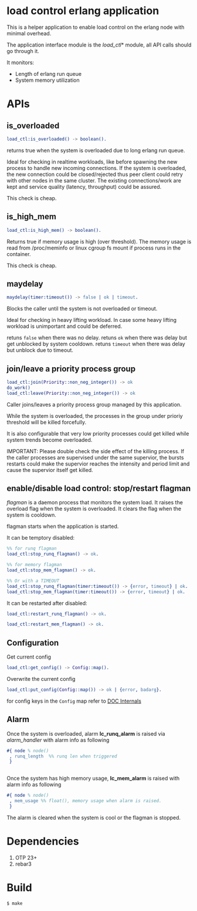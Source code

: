 # load control erlang application

This is a helper application to enable load control on the erlang node with minimal overhead.

The application interface module is the *load_ctl** module, all API calls should go through it.

It monitors:
- Length of erlang run queue
- System memory utilization

# APIs

## is_overloaded

``` erlang
load_ctl:is_overloaded() -> boolean().
```

returns true when the system is overloaded due to long erlang run queue.

Ideal for checking in realtime workloads, like before spawning the new process to handle new incoming connections. If the system is overloaded, the new connection could be closed/rejected thus peer client could retry with other nodes in the same cluster. The existing connections/work are kept and service quality (latency, throughput) could be assured.

This check is cheap.

## is_high_mem

``` erlang
load_ctl:is_high_mem() -> boolean().
```
Returns true if memory usage is high (over threshold).
The memory usage is read from /proc/meminfo or linux cgroup fs mount if process runs in the container.

This check is cheap.

## maydelay

``` erlang
maydelay(timer:timeout()) -> false | ok | timeout.
```

Blocks the caller until the system is not overloaded or timeout.

Ideal for checking in heavy lifting workload. In case some heavy lifting workload is unimportant and could be deferred.

retuns `false` when there was no delay.
retuns `ok` when there was delay but get unblocked by system cooldown.
retuns `timeout` when there was delay but unblock due to timeout.

## join/leave a priority process group

``` erlang
load_ctl:join(Priority::non_neg_integer()) -> ok
do_work()
load_ctl:leave(Priority::non_neg_integer()) -> ok 
```

Caller joins/leaves a priority process group managed by this application. 

While the system is overloaded, the processes in the group under prioriy threshold will be killed forcefully.

It is also configurable that very low priority processes could get killed while system trends become overloaded.

IMPORTANT: Please double check the side effect of the killing process.
If the caller processes are supervised under the same supervior, the bursts restarts could make
the supervior reaches the intensity and period limit and cause the supervior itself get killed.

## enable/disable load control: stop/restart flagman

*flagman* is a daemon process that monitors the system load.
It raises the overload flag when the system is overloaded.
It clears the flag when the system is cooldown.

flagman starts when the application is started.

It can be temptory disabled:

``` erlang
%% for runq flagman
load_ctl:stop_runq_flagman() -> ok.

%% for memory flagman
load_ctl:stop_mem_flagman() -> ok.

%% Or with a TIMEOUT
load_ctl:stop_runq_flagman(timer:timeout()) -> {error, timeout} | ok.
load_ctl:stop_mem_flagman(timer:timeout()) -> {error, timeout} | ok.
```

It can be restarted after disabled:

``` erlang
load_ctl:restart_runq_flagman() -> ok.

load_ctl:restart_mem_flagman() -> ok.
```

## Configuration

Get current config

``` erlang
load_ctl:get_config() -> Config::map().
```

Overwrite the current config

``` erlang
load_ctl:put_config(Config::map()) -> ok | {error, badarg}.
```

for config keys in the `Config` map refer to 
[DOC Internals](./docs/internals.md)

## Alarm
Once the system is overloaded, alarm **lc_runq_alarm** is raised via *alarm_handler* with alarm info as following

``` erlang
#{ node % node()
 , runq_length  %% runq len when triggered
 } 
 
```

Once the system has high memory usage, **lc_mem_alarm** is raised with alarm info as following

``` erlang
#{ node % node() 
 , mem_usage %% float(), memory usage when alarm is raised. 
 }
```

The alarm is cleared when the system is cool or the flagman is stopped.

# Dependencies
1. OTP 23+
1. rebar3

# Build

``` sh
$ make
```


